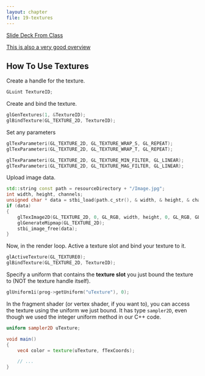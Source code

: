 ```yaml
---
layout: chapter
file: 19-textures
---
```


<a href="https://docs.google.com/presentation/d/12p68PGV0_iGpp5iei6tqa0ChdOcJ7vV9Ep17kpbSQ4E/edit?usp=sharing" class="btn btn-info">
  Slide Deck From Class
</a>

[This is also a very good overview](https://learnopengl.com/#!Getting-started/Textures)


## How To Use Textures

Create a handle for the texture.

```cpp
GLuint TextureID;
```


Create and bind the texture.

```cpp
glGenTextures(1, &TextureID);
glBindTexture(GL_TEXTURE_2D, TextureID);
```


Set any parameters

```cpp
glTexParameteri(GL_TEXTURE_2D, GL_TEXTURE_WRAP_S, GL_REPEAT);
glTexParameteri(GL_TEXTURE_2D, GL_TEXTURE_WRAP_T, GL_REPEAT);

glTexParameteri(GL_TEXTURE_2D, GL_TEXTURE_MIN_FILTER, GL_LINEAR);
glTexParameteri(GL_TEXTURE_2D, GL_TEXTURE_MAG_FILTER, GL_LINEAR);
```


Upload image data.

```cpp
std::string const path = resourceDirectory + "/Image.jpg";
int width, height, channels;
unsigned char * data = stbi_load(path.c_str(), & width, & height, & channels, 0);
if (data)
{
	glTexImage2D(GL_TEXTURE_2D, 0, GL_RGB, width, height, 0, GL_RGB, GL_UNSIGNED_BYTE, data);
	glGenerateMipmap(GL_TEXTURE_2D);
	stbi_image_free(data);
}
```


Now, in the render loop.
Active a texture slot and bind your texture to it.

```cpp
glActiveTexture(GL_TEXTURE0);
glBindTexture(GL_TEXTURE_2D, TextureID);
```

Specify a uniform that contains the **texture slot** you just bound the texture to (NOT the texture handle itself).

```cpp
glUniform1i(prog->getUniform("uTexture"), 0);
```


In the fragment shader (or vertex shader, if you want to), you can access the texture using the uniform we just bound.
It has type `sampler2D`, even though we used the integer uniform method in our C++ code.

```glsl
uniform sampler2D uTexture;

void main()
{
	vec4 color = texture(uTexture, fTexCoords);

	// ...
}
```
